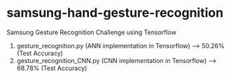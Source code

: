 # samsung-hand-gesture-recognition
Samsung Gesture Recognition Challenge using Tensorflow

1. gesture_recognition.py (ANN implementation in Tensorflow)  --> 50.26% (Test Accuracy)
2. gesture_recognition_CNN.py (CNN implementation in Tensorflow) --> 68.78% (Test Accuracy)

